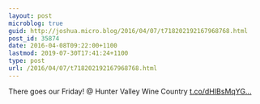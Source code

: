 ```yaml
---
layout: post
microblog: true
guid: http://joshua.micro.blog/2016/04/07/t718202192167968768.html
post_id: 35874
date: 2016-04-08T09:22:00+1100
lastmod: 2019-07-30T17:41:24+1100
type: post
url: /2016/04/07/t718202192167968768.html
---
```

There goes our Friday! @ Hunter Valley Wine Country [t.co/dHIBsMqYG...](https://t.co/dHIBsMqYGk)
